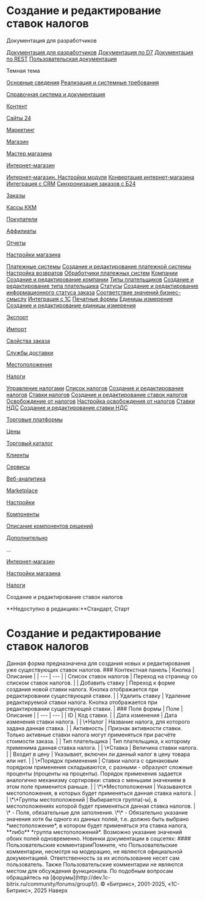 # Создание и редактирование ставок налогов

Документация для разработчиков

[Документация для разработчиков](https://dev.1c-bitrix.ru/api_help/)
[Документация по D7](https://dev.1c-bitrix.ru/api_d7/)
[Документация по REST](https://dev.1c-bitrix.ru/rest_help/)
[Пользовательская документация](https://dev.1c-bitrix.ru/user_help/)

Темная тема

[Основные сведения](/user_help/index.php)
[Реализация и системные требования](/user_help/reqintro.php)

[Справочная система и документация](/user_help/help/index.php)

[Контент](/user_help/content/index.php)

[Сайты 24](/user_help/sites24/index.php)

[Маркетинг](/user_help/marketing/index.php)

[Магазин](/user_help/store/index.php)

[Мастер магазина](/user_help/store/storeassist.php)

[Интернет-магазин](/user_help/store/sale/index.php)

[Интернет-магазин. Настройки модуля](/user_help/store/sale/settings_sale.php)
[Конвертация интернет-магазина](/user_help/store/sale/sale_converter.php)
[Интеграция с CRM](/user_help/store/sale/sale_crm.php)
[Синхронизация заказов с Б24](/user_help/store/sale/sale_order_crm.php)

[Заказы](/user_help/store/sale/orders/index.php)

[Кассы ККМ](/user_help/store/sale/cashbox/index.php)

[Покупатели](/user_help/store/sale/user_accounts/index.php)

[Аффилиаты](/user_help/store/sale/affiliates/index.php)

[Отчеты](/user_help/store/sale/statistic/index.php)

[Настройки магазина](/user_help/store/sale/settings/index.php)

[Платежные системы](/user_help/store/sale/settings/sale_pay_system.php)
[Создание и редактирование платежной системы](/user_help/store/sale/settings/sale_pay_system_edit.php)
[Настройка возвратов](/user_help/store/sale/settings/sale_ps_handler_refund.php)
[Обработчики платежных систем](/user_help/store/sale/settings/sale_pay_system_file.php)
[Компании](/user_help/store/sale/settings/sale_company.php)
[Создание и редактирование компании](/user_help/store/sale/settings/sale_company_edit.php)
[Типы плательщиков](/user_help/store/sale/settings/sale_person_type.php)
[Создание и редактирование типа плательщика](/user_help/store/sale/settings/sale_person_type_edit.php)
[Статусы](/user_help/store/sale/settings/sale_status.php)
[Создание и редактирование информационного статуса заказа](/user_help/store/sale/settings/sale_status_edit.php)
[Соответствие значений бизнес-смыслу](/user_help/store/sale/settings/sale_business_value.php)
[Интеграция с 1С](/user_help/store/sale/settings/1c_admin.php)
[Печатные формы](/user_help/store/sale/settings/print_form.php)
[Единицы измерения](/user_help/store/sale/settings/cat_measure_list.php)
[Создание и редактирование единицы измерения](/user_help/store/sale/settings/cat_measure_edit.php)

[Экспорт](/user_help/store/sale/settings/export/index.php)

[Импорт](/user_help/store/sale/settings/import/index.php)

[Свойства заказа](/user_help/store/sale/settings/order_props/index.php)

[Службы доставки](/user_help/store/sale/settings/delivery/index.php)

[Местоположения](/user_help/store/sale/settings/location2/index.php)

[Налоги](/user_help/store/sale/settings/tax/index.php)

[Управление налогами](/user_help/store/sale/settings/tax/tax_howto.php)
[Список налогов](/user_help/store/sale/settings/tax/sale_tax.php)
[Создание и редактирование налогов](/user_help/store/sale/settings/tax/sale_tax_edit.php)
[Ставки налогов](/user_help/store/sale/settings/tax/sale_tax_rate.php)
[Создание и редактирование ставок налогов](/user_help/store/sale/settings/tax/sale_tax_rate_edit.php)
[Освобождение от налогов](/user_help/store/sale/settings/tax/sale_tax_exempt.php)
[Настройка освобождения от налогов](/user_help/store/sale/settings/tax/sale_tax_exempt_edit.php)
[Ставки НДС](/user_help/store/sale/settings/tax/cat_vat_admin.php)
[Создание и редактирование ставки НДС](/user_help/store/sale/settings/tax/cat_vat_edit.php)

[Торговые платформы](/user_help/store/sale/settings/trandingplatforms/index.php)

[Цены](/user_help/store/sale/settings/prices/index.php)

[Торговый каталог](/user_help/store/catalog/index.php)

[Клиенты](/user_help/clients/index.php)

[Сервисы](/user_help/service/index.php)

[Веб-аналитика](/user_help/statistic/index.php)

[Marketplace](/user_help/marketplace/index.php)

[Настройки](/user_help/settings/index.php)

[Компоненты](/user_help/components/index.php)

[Описание компонентов решений](/user_help/description_decisions/index.php)

[Дополнительно](/user_help/additional/index.php)

...

[Интернет-магазин](/user_help/store/sale/index.php)

[Настройки магазина](/user_help/store/sale/settings/index.php)

[Налоги](/user_help/store/sale/settings/tax/index.php)

Создание и редактирование ставок налогов

**Недоступно в редакциях:**Стандарт, Старт

# Создание и редактирование ставок налогов

<!--
<h4 id="topictoctitle">В этом разделе
- [Контекстная панель](#menu)
- [Поля формы](#fields)
- [Кнопки управления](#buttons)
--!>

Данная форма предназначена для создания новых и редактирования уже существующих ставок налогов.

  

### Контекстная панель

| Кнопка | Описание |
| --- | --- |
| Список ставок налогов | Переход на страницу со списком ставок налогов. |
| Добавить ставку | Переход к форме создания новой ставки налога.   Кнопка отображается при редактировании существующей ставки. |
| Удалить ставку | Удаление редактируемой ставки налога.   Кнопка отображается при редактировании существующей ставки. |

  

### Поля формы

| Поле | Описание |
| --- | --- |
| ID | Код ставки. |
| Дата изменения | Дата изменения ставки налога. |
| \*Налог | Название налога, для которого задана данная ставка. |
| Активность | Признак активности ставки. Только активные ставки налога могут применяться при расчёте стоимости заказа. |
| Тип плательщика | Тип плательщика, к которому применима данная ставка налога. |
| \*Ставка | Величина ставки налога. |
| Входит в цену | Указывает, включен ли данный налог в цену товара или нет. |
| \*Порядок применения | Ставки налога с одинаковым порядком применения складываются, с разными - образуют сложные проценты (проценты на проценты). Порядок применения задается аналогично механизму сортировки: ставка с меньшим значением в этом поле применится раньше. |
| \*\*Местоположения | Указываются местоположения, в которых будет применяться данная ставка налога. |
| \*\*Группы местоположений | Выбирается группа(-ы), в местоположениях которой будет применяться данная ставка налогов. |

\* - Поля, обязательные для заполнения.

\*\* - Обязательно указание значения хотя бы одного из данных полей, т.е. должно быть выбрано *местоположение*, в котором будет применяться эта ставка налога, **либо** *группа местоположений*. Возможно указание значений обоих полей одновременно.

<!--
<h4>Кнопки управления

| Кнопка | Описание |
| --- | --- |
| Сохранить | Сохранение внесённых изменений. Переход на страницу со списком ставок налогов. |
| Применить | Применение внесённых изменений. Продолжение редактирования параметров ставки налога. |
| Отменить | Отмена внесённых изменений. Возврат первоначальных значений параметров. |

--!>

Новинки документации в соцсетях:

#### Пользовательские комментарииПомните, что Пользовательские комментарии, несмотря на модерацию, не являются официальной документацией. Ответственность за их использование несет сам пользователь. Также Пользовательские комментарии не являются местом для обсуждения функционала. По подобным вопросам обращайтесь на [форумы](http://dev.1c-bitrix.ru/community/forums/group1/).

© «Битрикс», 2001-2025, «1С-Битрикс», 2025

Наверх